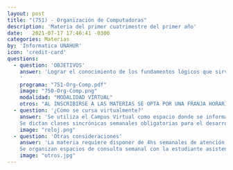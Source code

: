 ```yaml
---
layout: post
title: "(751) - Organización de Computadoras"
description: 'Materia del primer cuatrimestre del primer año'
date:   2021-07-17 17:46:41 -0300
categories: Materias
by: 'Informatica UNAHUR'
icon: 'credit-card'
questions:
  - question: 'OBJETIVOS'
    answer: 'Lograr el conocimiento de los fundamentos lógicos que sirven como base a los sistemas de computación. Algunos de los temas que se abordan son: Representación de la información: alfanumérico, numérico, punto fijo y flotante, AS-CII. Sistema de numeración binario. Aritmética de las computadoras. Unidades funcionales: Unidad Central de Proceso, Unidad de Control, memorias. Periféricos: conceptos y principio de funcionamiento. Procesadores de Entrada/Salida. Lógica digital: circuitos combinatorios, circuitos secuenciales. Arquitectura del computador: Componentes de la CPU. Lenguaje Máquina.∂ 
    '
    programa: "751-Org-Comp.pdf"
    image: "750-Org-Comp.png"
    modalidad: "MODALIDAD VIRTUAL"
    otros: "AL INSCRIBIRSE A LAS MATERIAS SE OPTA POR UNA FRANJA HORARIA"
  - question: '¿Cómo se cursa virtualmente?'
    answer: 'Se utiliza el Campus Virtual como espacio donde se informan novedades y se van habilitando contenidos semanalmente.
    Se dictan clases sincrónicas semanales obligatorias para el desarrollo teórico con ejercicios de aplicación los días indicados en el horario que se opta al inscribirse.'
    image: "reloj.png"
  - question: 'Otras consideraciones'
    answer: 'La materia requiere disponer de 4hs semanales de atención a las actividades sincrónicas que proponen los profesores y siendo que la carga horaria establecida es de 6hs, se recomienda organizarse para disponer de otro tanto para realizar prácticas y estudiar. Es decir, unas 12hs semanales en total.
    Se organizan espacios de consulta semanal con la estudiante asistente'
    image: "otros.jpg"
---
```

